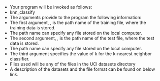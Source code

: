 <ul>
<li>Your program will be invoked as follows:</li>
<li>knn_classify <training_file> <test_file> <k></li>
<li>The arguments provide to the program the following information:</li>
<li>The first argument, <training_file>, is the path name of the training file, where the training data is stored.</li>
<li>The path name can specify any file stored on the local computer.</li>
<li>The second argument, <test_file>, is the path name of the test file, where the test data is stored.</li>
<li>The path name can specify any file stored on the local computer.</li>
<li>The third argument specifies the value of k for the k-nearest neighbor classifier.</li>
<li>Files used will be any of the files in the UCI datasets directory</li>
<li>A description of the datasets and the file format can be found on below link.</li>
</ul>
